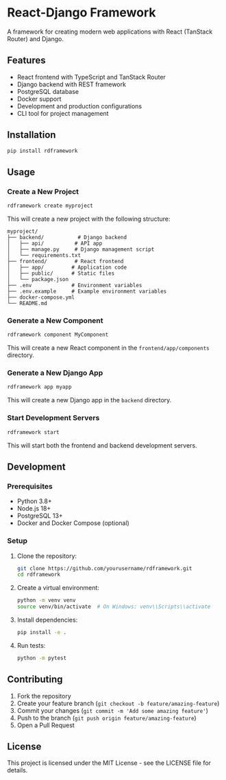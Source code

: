 # React-Django Framework

A framework for creating modern web applications with React (TanStack Router) and Django.

## Features

- React frontend with TypeScript and TanStack Router
- Django backend with REST framework
- PostgreSQL database
- Docker support
- Development and production configurations
- CLI tool for project management

## Installation

```bash
pip install rdframework
```

## Usage

### Create a New Project

```bash
rdframework create myproject
```

This will create a new project with the following structure:

```
myproject/
├── backend/           # Django backend
│   ├── api/          # API app
│   ├── manage.py     # Django management script
│   └── requirements.txt
├── frontend/         # React frontend
│   ├── app/         # Application code
│   ├── public/      # Static files
│   └── package.json
├── .env             # Environment variables
├── .env.example     # Example environment variables
├── docker-compose.yml
└── README.md
```

### Generate a New Component

```bash
rdframework component MyComponent
```

This will create a new React component in the `frontend/app/components` directory.

### Generate a New Django App

```bash
rdframework app myapp
```

This will create a new Django app in the `backend` directory.

### Start Development Servers

```bash
rdframework start
```

This will start both the frontend and backend development servers.

## Development

### Prerequisites

- Python 3.8+
- Node.js 18+
- PostgreSQL 13+
- Docker and Docker Compose (optional)

### Setup

1. Clone the repository:

   ```bash
   git clone https://github.com/yourusername/rdframework.git
   cd rdframework
   ```

2. Create a virtual environment:

   ```bash
   python -m venv venv
   source venv/bin/activate  # On Windows: venv\\Scripts\\activate
   ```

3. Install dependencies:

   ```bash
   pip install -e .
   ```

4. Run tests:
   ```bash
   python -m pytest
   ```

## Contributing

1. Fork the repository
2. Create your feature branch (`git checkout -b feature/amazing-feature`)
3. Commit your changes (`git commit -m 'Add some amazing feature'`)
4. Push to the branch (`git push origin feature/amazing-feature`)
5. Open a Pull Request

## License

This project is licensed under the MIT License - see the LICENSE file for details.
